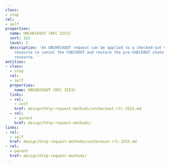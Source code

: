 ```yaml
---
class:
- stop
rel:
- self
properties:
  name: UNCHECKOUT (RFC 3253)
  sort: 322
  level: 2
  description: 'An UNCHECKOUT request can be applied to a checked-out version-controlled
    resource to cancel the CHECKOUT and restore the pre-CHECKOUT state of the version-controlled
    resource. '
entities:
- class:
  - stop
  rel:
  - self
  properties:
    name: UNCHECKOUT (RFC 3253)
  links:
  - rel:
    - self
    href: design/http-request-methods/uncheckout-rfc-3253.md
  - rel:
    - parent
    href: design/http-request-methods/
links:
- rel:
  - self
  href: design/http-request-methods/uncheckout-rfc-3253.md
- rel:
  - parent
  href: design/http-request-methods/
...
```

